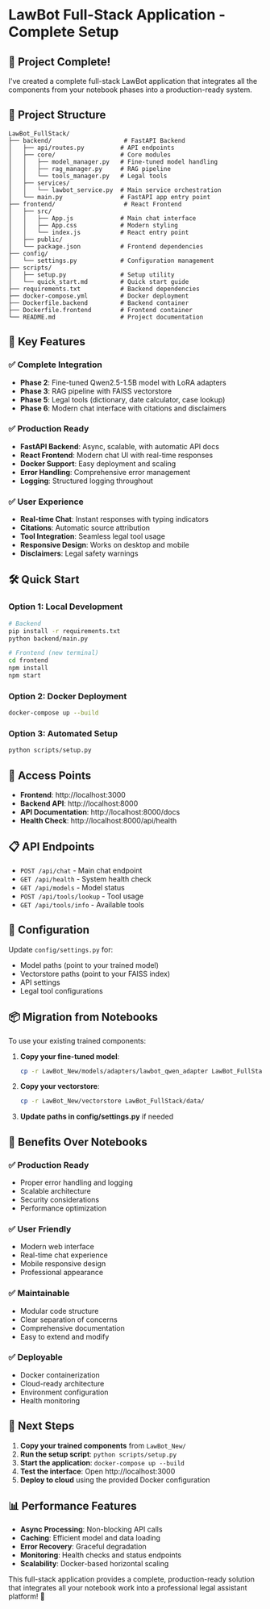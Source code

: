 # LawBot Full-Stack Application - Complete Setup

## 🎉 Project Complete!

I've created a complete full-stack LawBot application that integrates all the components from your notebook phases into a production-ready system.

## 📁 Project Structure

```
LawBot_FullStack/
├── backend/                    # FastAPI Backend
│   ├── api/routes.py          # API endpoints
│   ├── core/                  # Core modules
│   │   ├── model_manager.py   # Fine-tuned model handling
│   │   ├── rag_manager.py     # RAG pipeline
│   │   └── tools_manager.py   # Legal tools
│   ├── services/
│   │   └── lawbot_service.py  # Main service orchestration
│   └── main.py                # FastAPI app entry point
├── frontend/                   # React Frontend
│   ├── src/
│   │   ├── App.js             # Main chat interface
│   │   ├── App.css            # Modern styling
│   │   └── index.js           # React entry point
│   ├── public/
│   └── package.json           # Frontend dependencies
├── config/
│   └── settings.py            # Configuration management
├── scripts/
│   ├── setup.py               # Setup utility
│   └── quick_start.md         # Quick start guide
├── requirements.txt           # Backend dependencies
├── docker-compose.yml         # Docker deployment
├── Dockerfile.backend         # Backend container
├── Dockerfile.frontend        # Frontend container
└── README.md                  # Project documentation
```

## 🚀 Key Features

### ✅ **Complete Integration**
- **Phase 2**: Fine-tuned Qwen2.5-1.5B model with LoRA adapters
- **Phase 3**: RAG pipeline with FAISS vectorstore
- **Phase 5**: Legal tools (dictionary, date calculator, case lookup)
- **Phase 6**: Modern chat interface with citations and disclaimers

### ✅ **Production Ready**
- **FastAPI Backend**: Async, scalable, with automatic API docs
- **React Frontend**: Modern chat UI with real-time responses
- **Docker Support**: Easy deployment and scaling
- **Error Handling**: Comprehensive error management
- **Logging**: Structured logging throughout

### ✅ **User Experience**
- **Real-time Chat**: Instant responses with typing indicators
- **Citations**: Automatic source attribution
- **Tool Integration**: Seamless legal tool usage
- **Responsive Design**: Works on desktop and mobile
- **Disclaimers**: Legal safety warnings

## 🛠️ Quick Start

### Option 1: Local Development
```bash
# Backend
pip install -r requirements.txt
python backend/main.py

# Frontend (new terminal)
cd frontend
npm install
npm start
```

### Option 2: Docker Deployment
```bash
docker-compose up --build
```

### Option 3: Automated Setup
```bash
python scripts/setup.py
```

## 🔗 Access Points

- **Frontend**: http://localhost:3000
- **Backend API**: http://localhost:8000
- **API Documentation**: http://localhost:8000/docs
- **Health Check**: http://localhost:8000/api/health

## 📋 API Endpoints

- `POST /api/chat` - Main chat endpoint
- `GET /api/health` - System health check
- `GET /api/models` - Model status
- `POST /api/tools/lookup` - Tool usage
- `GET /api/tools/info` - Available tools

## 🔧 Configuration

Update `config/settings.py` for:
- Model paths (point to your trained model)
- Vectorstore paths (point to your FAISS index)
- API settings
- Legal tool configurations

## 📦 Migration from Notebooks

To use your existing trained components:

1. **Copy your fine-tuned model**:
   ```bash
   cp -r LawBot_New/models/adapters/lawbot_qwen_adapter LawBot_FullStack/models/
   ```

2. **Copy your vectorstore**:
   ```bash
   cp -r LawBot_New/vectorstore LawBot_FullStack/data/
   ```

3. **Update paths in config/settings.py** if needed

## 🎯 Benefits Over Notebooks

### ✅ **Production Ready**
- Proper error handling and logging
- Scalable architecture
- Security considerations
- Performance optimization

### ✅ **User Friendly**
- Modern web interface
- Real-time chat experience
- Mobile responsive design
- Professional appearance

### ✅ **Maintainable**
- Modular code structure
- Clear separation of concerns
- Comprehensive documentation
- Easy to extend and modify

### ✅ **Deployable**
- Docker containerization
- Cloud-ready architecture
- Environment configuration
- Health monitoring

## 🚀 Next Steps

1. **Copy your trained components** from `LawBot_New/`
2. **Run the setup script**: `python scripts/setup.py`
3. **Start the application**: `docker-compose up --build`
4. **Test the interface**: Open http://localhost:3000
5. **Deploy to cloud** using the provided Docker configuration

## 📊 Performance Features

- **Async Processing**: Non-blocking API calls
- **Caching**: Efficient model and data loading
- **Error Recovery**: Graceful degradation
- **Monitoring**: Health checks and status endpoints
- **Scalability**: Docker-based horizontal scaling

This full-stack application provides a complete, production-ready solution that integrates all your notebook work into a professional legal assistant platform! 🎉
